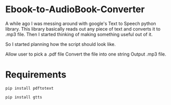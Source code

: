 # Ebook-to-AudioBook-Converter

A while ago I was messing around with google's Text to Speech python library.
This library basically reads out any piece of text and converts it to .mp3 file. Then I started thinking of making something useful out of it.

So I started planning how the script should look like.

   Allow user to pick a .pdf file
   Convert the file into one string
   Output .mp3 file.



# Requirements

```
pip install pdftotext
```
```
pip install gtts
```


